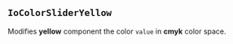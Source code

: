 ## `IoColorSliderYellow`

Modifies **yellow** component the color `value` in **cmyk** color space.

<io-element-demo element="io-color-slider-yellow"
  properties='{"value": "demo:cmyk"}'
  config='{"value": ["io-properties"]}
'></io-element-demo>
